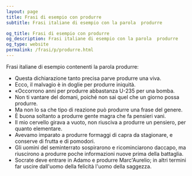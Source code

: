 ```yaml
---
layout: page
title: Frasi di esempio con produrre 
subtitle: Frasi italiane di esempio con la parola  produrre

og_title: Frasi di esempio con produrre 
og_description: Frasi italiane di esempio con la parola  produrre
og_type: website
permalink: /frasi/p/produrre.html
---
```


Frasi italiane di esempio contenenti la parola produrre:


- Questa dichiarazione tanto precisa parve produrre una viva.
- Ecco, il malvagio è in doglie per produrre iniquità.
- «Occorrono anni per produrre abbastanza U-235 per una bomba.
- Non ti vantare del domani, poiché non sai quel che un giorno possa produrre.
- Ma non lo sa che tipo di reazione può produrre una frase del genere.
- È buona soltanto a produrre gente magra che fa pensieri vani.
- Il mio cervello girava a vuoto, non riusciva a produrre un pensiero, per quanto elementare.
- Avevamo imparato a produrre formaggi di capra da stagionare, e conserve di frutta e di pomodori.
- Gli uomini del seminterrato sospirarono e ricominciarono daccapo, ma riuscirono a produrre poche informazioni nuove prima della battaglia.
- Socrate deve entrare in Adamo e produrre Marc'Aurelio; in altri termini far uscire dall'uomo della felicità l'uomo della saggezza.
